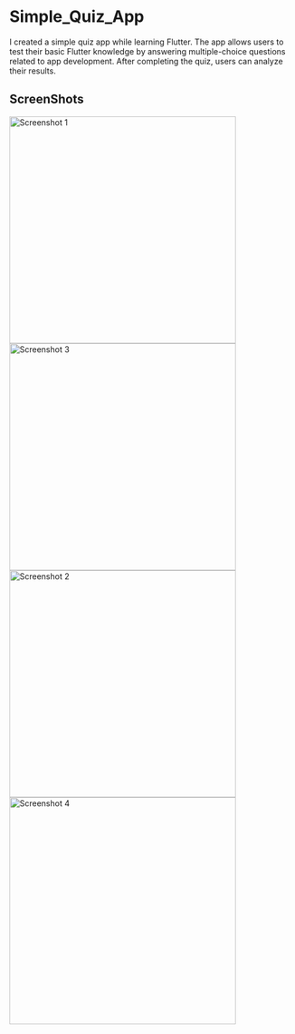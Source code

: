 # Simple_Quiz_App
I created a simple quiz app while learning Flutter. The app allows users to test their basic Flutter knowledge by answering multiple-choice questions related to app development. After completing the quiz, users can analyze their results.

## ScreenShots

<img src="https://github.com/Aditya062003/Simple_Quiz_App/assets/102402625/68665561-909e-4fa7-b6e1-0361fb3a0440" alt="Screenshot 1" width="400" />
<img src="https://github.com/Aditya062003/Simple_Quiz_App/assets/102402625/16f6c47c-3313-46a7-ad0e-b610fe903511" alt="Screenshot 3" width="400" />
<img src="https://github.com/Aditya062003/Simple_Quiz_App/assets/102402625/73f500b8-d9f1-4a8d-b713-42fe3fa0ea5e" alt="Screenshot 2" width="400" />
<img src="https://github.com/Aditya062003/Simple_Quiz_App/assets/102402625/9241a200-4a5b-4c0b-a497-29c09a7a9eb0" alt="Screenshot 4" width="400" />
